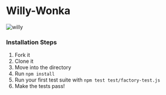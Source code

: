 # Willy-Wonka

![willy](https://media.giphy.com/media/5ZYlp0bF7qMBa/source.gif)



### Installation Steps
1. Fork it
2. Clone it
3. Move into the directory
4. Run ```npm install```
5. Run your first test suite with ```npm test test/factory-test.js```
6. Make the tests pass!
